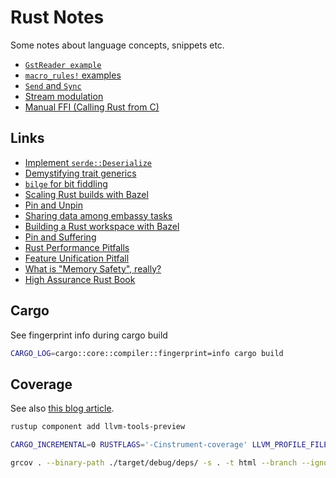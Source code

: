 # Rust Notes

Some notes about language concepts, snippets etc.

- [`GstReader example`](./gst_reader/)
- [`macro_rules!` examples](./macro_examples/)
- [`Send` and `Sync`](./send_sync/README.md)
- [Stream modulation](./stream_modulation/)
- [Manual FFI (Calling Rust from C)](./cffi/)

## Links

- [Implement `serde::Deserialize`](https://stackoverflow.com/a/46755370)
- [Demystifying trait generics](https://gruebelinchen.wordpress.com/2023/06/06/demystifying-trait-generics-in-rust/)
- [`bilge` for bit fiddling](https://hecatia-elegua.github.io/blog/no-more-bit-fiddling/)
- [Scaling Rust builds with Bazel](https://mmapped.blog/posts/17-scaling-rust-builds-with-bazel.html)
- [Pin and Unpin](https://blog.cloudflare.com/pin-and-unpin-in-rust/)
- [Sharing data among embassy tasks](https://dev.to/apollolabsbin/sharing-data-among-tasks-in-rust-embassy-synchronization-primitives-59hk)
- [Building a Rust workspace with Bazel](https://www.tweag.io/blog/2023-07-27-building-rust-workspace-with-bazel/)
- [Pin and Suffering](https://fasterthanli.me/articles/pin-and-suffering)
- [Rust Performance Pitfalls](https://llogiq.github.io/2017/06/01/perf-pitfalls.html)
- [Feature Unification Pitfall](https://nickb.dev/blog/cargo-workspace-and-the-feature-unification-pitfall/)
- [What is "Memory Safety", really?](https://tiemoko.com/blog/blue-team-rust/)
- [High Assurance Rust Book](https://highassurance.rs/chp1/_index.html)

## Cargo

See fingerprint info during cargo build

```bash
CARGO_LOG=cargo::core::compiler::fingerprint=info cargo build
```

## Coverage

See also [this blog article](https://blog.rng0.io/how-to-do-code-coverage-in-rust/).

```bash
rustup component add llvm-tools-preview

CARGO_INCREMENTAL=0 RUSTFLAGS='-Cinstrument-coverage' LLVM_PROFILE_FILE='cargo-test-%p-%m.profraw' cargo test

grcov . --binary-path ./target/debug/deps/ -s . -t html --branch --ignore-not-existing --ignore '../*' --ignore "/*" -o target/coverage/html
```